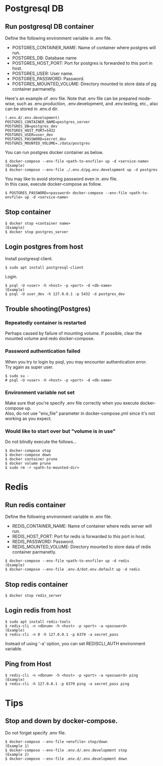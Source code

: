 # Postgresql DB
## Run postgresql DB container
Define the following environment variable in .env file.
* POSTGRES_CONTAINER_NAME: Name of container where postgres will run.
* POSTGRES_DB: Database name
* POSTGRES_HOST_PORT: Port for postgres is forwarded to this port in host.
* POSTGRES_USER: User name.
* POSTGRES_PASSWORD: Password.
* POSTGRES_MOUNTED_VOLUME: Directory mounted to store data of pg container parmanetly.

Here's an example of .env file. Note that .env file can be prepared mode-wise, such as .env.production, .env.development, and .env.testing, etc., also can be stored in .env.d dir.
```
(.env.d/.env.development)
POSTGRES_CONTAINER_NAME=postgres_server
POSTGRES_DB=postgres_dev
POSTGRES_HOST_PORT=5432
POSTGRES_USER=user_dev
POSTGRES_PASSWORD=secret_dev
POSTGRES_MOUNTED_VOLUME=./data/postgres
```

You can run postgres docker container as below.
```
$ docker-compose --env-file <path-to-envfile> up -d <service-name>
(Example)
$ docker-compose --env-file ./.env.d/pg.env.development up -d postgres
```

You may like to avoid storing password even in .env file.<br>
In this case, execute docker-compose as follow.
```
$ POSTGRES_PASSWORD=<password> docker-compose --env-file <path-to-envfile> up -d <service-name>
```

## Stop container
```
$ docker stop <container name>
(Example)
$ docker stop postgres_server
```

## Login postgres from host
Install postgresql client.
```
$ sudo apt install postgresql-client
```
Login.
```
$ psql -U <user> -h <host> -p <port> -d <db-name>
(Example)
$ psql -U user_dev -h 127.0.0.1 -p 5432 -d postgres_dev
```

## Trouble shooting(Postgres)
### Repeatedly container is restarted
Perhaps caused by failure of mounting volume. If possible, clear the mounted volume and redo docker-compose.

### Password authentication failed
When you try to login by psql, you may encounter authentication error.<br>
Try again as super user.
```
$ sudo su -
# psql -U <user> -h <host> -p <port> -d <db-name>
```

### Environment variable not set
Make sure that you're specify .env file correctly when you execute docker-compose up.<br>
Also, do not use "env_file" parameter in docker-compose.yml since it's not working as you expect.

### Would like to start over but "volume is in use"
Do not blindly execute the follows...
```
$ docker-compose stop
$ docker-compose down
$ docker container prune
$ docker volume prune
$ sudo rm -r <path-to-mounted-dir>
```

# Redis
## Run redis container
Define the following environment variable in .env file.
* REDIS_CONTAINER_NAME: Name of container where redis server will run.
* REDIS_HOST_PORT: Port for redis is forwarded to this port in host.
* REDIS_PASSWORD: Password.
* REDIS_MOUNTED_VOLUME: Directory mounted to store data of redis container parmanetly.

```
$ docker-compose --env-file <path-to-envfile> up -d redis
(Example)
$ docker-compose --env-file .env.d/dot.env.default up -d redis
```

## Stop redis container
```
$ docker stop redis_server
```

## Login redis from host
```
$ sudo apt install redis-tools
$ redis-cli -n <dbnum> -h <host> -p <port> -a <password>
(Example)
$ redis-cli -n 0 -h 127.0.0.1 -p 6379 -a secret_pass
```
Instead of using '-a' option, you can set REDISCLI_AUTH environment variable.

## Ping from Host
```
$ redis-cli -n <dbnum> -h <host> -p <port> -a <password> ping
(Example)
$ redis-cli -h 127.0.0.1 -p 6379 ping -a secret_pass ping
```

# Tips
## Stop and down by docker-compose.
Do not forget specify .env file.
```
$ docker-compose --env-file <envfile> stop/down
(Example 1)
$ docker-compose --env-file .env.d/.env.development stop
(Example 2)
$ docker-compose --env-file .env.d/.env.development down
```
